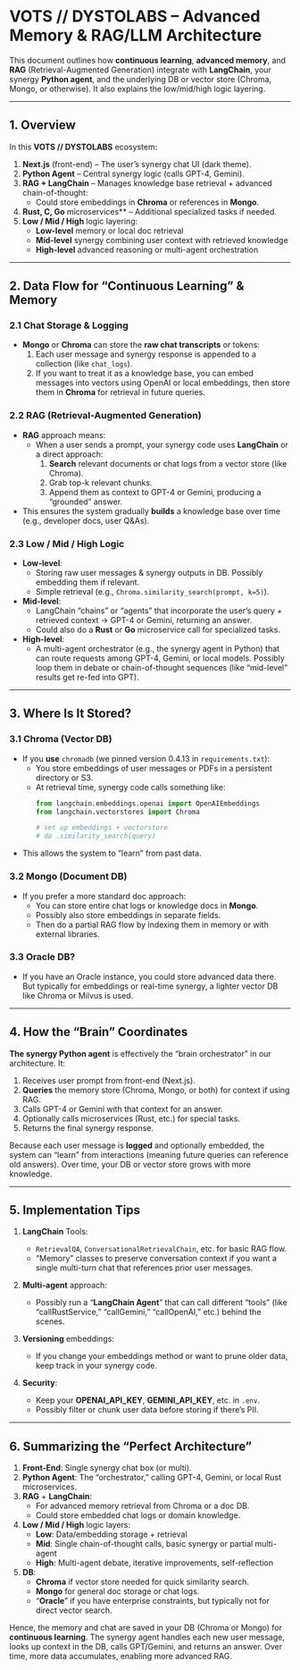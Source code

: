 # VOTS // DYSTOLABS – Advanced Memory & RAG/LLM Architecture

This document outlines how **continuous learning**, **advanced memory**, and **RAG** (Retrieval-Augmented Generation) integrate with **LangChain**, your synergy **Python agent**, and the underlying DB or vector store (Chroma, Mongo, or otherwise). It also explains the low/mid/high logic layering.

---

## 1. Overview

In this **VOTS // DYSTOLABS** ecosystem:

1. **Next.js** (front-end) – The user’s synergy chat UI (dark theme).
2. **Python Agent** – Central synergy logic (calls GPT-4, Gemini).  
3. **RAG + LangChain** – Manages knowledge base retrieval + advanced chain-of-thought:
   - Could store embeddings in **Chroma** or references in **Mongo**.
4. **Rust, C, Go** microservices** – Additional specialized tasks if needed.
5. **Low / Mid / High** logic layering:
   - **Low-level** memory or local doc retrieval
   - **Mid-level** synergy combining user context with retrieved knowledge
   - **High-level** advanced reasoning or multi-agent orchestration

---

## 2. Data Flow for “Continuous Learning” & Memory

### 2.1 Chat Storage & Logging

- **Mongo** or **Chroma** can store the **raw chat transcripts** or tokens:
  1. Each user message and synergy response is appended to a collection (like `chat_logs`).
  2. If you want to treat it as a knowledge base, you can embed messages into vectors using OpenAI or local embeddings, then store them in **Chroma** for retrieval in future queries.

### 2.2 RAG (Retrieval-Augmented Generation)

- **RAG** approach means:
  - When a user sends a prompt, your synergy code uses **LangChain** or a direct approach:
    1. **Search** relevant documents or chat logs from a vector store (like Chroma).
    2. Grab top-k relevant chunks.
    3. Append them as context to GPT-4 or Gemini, producing a “grounded” answer.
- This ensures the system gradually **builds** a knowledge base over time (e.g., developer docs, user Q&As).

### 2.3 Low / Mid / High Logic

- **Low-level**:  
  - Storing raw user messages & synergy outputs in DB. Possibly embedding them if relevant.
  - Simple retrieval (e.g., `Chroma.similarity_search(prompt, k=5)`).
- **Mid-level**:  
  - LangChain “chains” or “agents” that incorporate the user’s query + retrieved context → GPT-4 or Gemini, returning an answer.  
  - Could also do a **Rust** or **Go** microservice call for specialized tasks.
- **High-level**:  
  - A multi-agent orchestrator (e.g., the synergy agent in Python) that can route requests among GPT-4, Gemini, or local models. Possibly loop them in debate or chain-of-thought sequences (like “mid-level” results get re-fed into GPT).

---

## 3. Where Is It Stored?

### 3.1 Chroma (Vector DB)
- If you **use** `chromadb` (we pinned version 0.4.13 in `requirements.txt`):
  - You store embeddings of user messages or PDFs in a persistent directory or S3.  
  - At retrieval time, synergy code calls something like:
    ```python
    from langchain.embeddings.openai import OpenAIEmbeddings
    from langchain.vectorstores import Chroma

    # set up embeddings + vectorstore
    # do .similarity_search(query)
    ```
- This allows the system to “learn” from past data.

### 3.2 Mongo (Document DB)
- If you prefer a more standard doc approach:
  - You can store entire chat logs or knowledge docs in **Mongo**.  
  - Possibly also store embeddings in separate fields.  
  - Then do a partial RAG flow by indexing them in memory or with external libraries.

### 3.3 Oracle DB?
- If you have an Oracle instance, you could store advanced data there. But typically for embeddings or real-time synergy, a lighter vector DB like Chroma or Milvus is used.

---

## 4. How the “Brain” Coordinates

**The synergy Python agent** is effectively the “brain orchestrator” in our architecture. It:

1. Receives user prompt from front-end (Next.js).
2. **Queries** the memory store (Chroma, Mongo, or both) for context if using RAG.
3. Calls GPT-4 or Gemini with that context for an answer.
4. Optionally calls microservices (Rust, etc.) for special tasks.
5. Returns the final synergy response.

Because each user message is **logged** and optionally embedded, the system can “learn” from interactions (meaning future queries can reference old answers). Over time, your DB or vector store grows with more knowledge.

---

## 5. Implementation Tips

1. **LangChain** Tools:
   - `RetrievalQA`, `ConversationalRetrievalChain`, etc. for basic RAG flow.
   - “Memory” classes to preserve conversation context if you want a single multi-turn chat that references prior user messages.

2. **Multi-agent** approach:
   - Possibly run a “**LangChain Agent**” that can call different “tools” (like “callRustService,” “callGemini,” “callOpenAI,” etc.) behind the scenes.

3. **Versioning** embeddings:
   - If you change your embeddings method or want to prune older data, keep track in your synergy code.

4. **Security**:
   - Keep your **OPENAI_API_KEY**, **GEMINI_API_KEY**, etc. in `.env`.
   - Possibly filter or chunk user data before storing if there’s PII.

---

## 6. Summarizing the “Perfect Architecture”

1. **Front-End**: Single synergy chat box (or multi).  
2. **Python Agent**: The “orchestrator,” calling GPT-4, Gemini, or local Rust microservices.  
3. **RAG** + **LangChain**:  
   - For advanced memory retrieval from Chroma or a doc DB.  
   - Could store embedded chat logs or domain knowledge.  
4. **Low / Mid / High** logic layers:  
   - **Low**: Data/embedding storage + retrieval  
   - **Mid**: Single chain-of-thought calls, basic synergy or partial multi-agent  
   - **High**: Multi-agent debate, iterative improvements, self-reflection  
5. **DB**:  
   - **Chroma** if vector store needed for quick similarity search.  
   - **Mongo** for general doc storage or chat logs.  
   - “**Oracle**” if you have enterprise constraints, but typically not for direct vector search.

Hence, the memory and chat are saved in your DB (Chroma or Mongo) for **continuous learning**. The synergy agent handles each new user message, looks up context in the DB, calls GPT/Gemini, and returns an answer. Over time, more data accumulates, enabling more advanced RAG.

